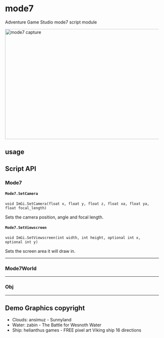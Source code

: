 # mode7
Adventure Game Studio mode7 script module

<img src="https://user-images.githubusercontent.com/2244442/160260167-0f6ab7a0-fd55-472a-839f-5332f3970476.gif"  alt="mode7 capture" width="640" height="360">

## usage

## Script API

### Mode7

#### `Mode7.SetCamera`
```
void ImGi.SetCamera(float x, float y, float z, float xa, float ya, float focal_length)
```

Sets the camera position, angle and focal length.

#### `Mode7.SetViewscreen`
```
void ImGi.SetViewscreen(int width, int height, optional int x,  optional int y)
```

Sets the screen area it will draw in.

---

### Mode7World

---

### Obj

---

## Demo Graphics copyright

- Clouds: ansimuz - Sunnyland
- Water: zabin - The Battle for Wesnoth Water
- Ship: helianthus games - FREE pixel art Viking ship 16 directions
